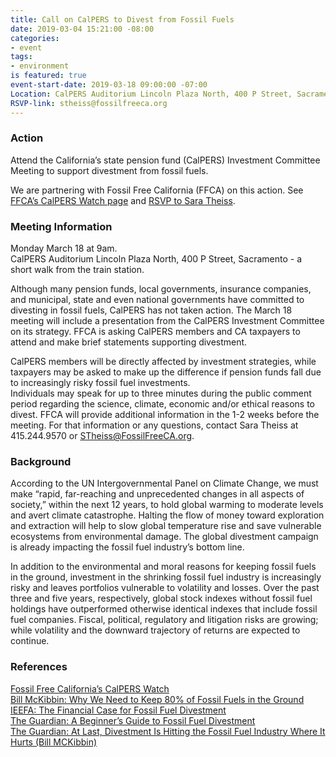 ```yaml
---
title: Call on CalPERS to Divest from Fossil Fuels
date: 2019-03-04 15:21:00 -08:00
categories:
- event
tags:
- environment
is featured: true
event-start-date: 2019-03-18 09:00:00 -07:00
Location: CalPERS Auditorium Lincoln Plaza North, 400 P Street, Sacramento, CA
RSVP-link: stheiss@fossilfreeca.org
---
```


### Action
Attend the California’s state pension fund (CalPERS) Investment Committee Meeting to support divestment from fossil fuels.  

We are partnering with Fossil Free California (FFCA) on this action. See [FFCA’s CalPERS Watch page](https://fossilfreeca.org/2019/01/24/calpers-watch-campaign-updates/) and [RSVP to Sara Theiss](mailto:stheiss@fossilfreeca.org).  

### Meeting Information
Monday March 18 at 9am.  
CalPERS Auditorium Lincoln Plaza North, 400 P Street, Sacramento - a short walk from the train station.  

Although many pension funds, local governments, insurance companies, and municipal, state and even national governments have committed to divesting in fossil fuels, CalPERS has not taken action. The March 18 meeting will include a presentation from the CalPERS Investment Committee on its strategy.  FFCA is asking CalPERS members and CA taxpayers to attend and make brief statements supporting divestment.  

CalPERS members will be directly affected by investment strategies, while taxpayers may be asked to make up the difference if pension funds fall due to increasingly risky fossil fuel investments.   
Individuals may speak for up to three minutes during the public comment period regarding the science, climate, economic and/or ethical reasons to divest. FFCA will provide additional information in the 1-2 weeks before the meeting. For that information or any questions, contact Sara Theiss at 415.244.9570 or STheiss@FossilFreeCA.org.  

### Background
According to the UN Intergovernmental Panel on Climate Change, we must make “rapid, far-reaching and unprecedented changes in all aspects of society,” within the next 12 years, to hold global warming to moderate levels and avert climate catastrophe.  Halting the flow of money toward exploration and extraction will help to slow global temperature rise and save vulnerable ecosystems from environmental damage.  The global divestment campaign is already impacting the fossil fuel industry’s bottom line.  

In addition to the environmental and moral reasons for keeping fossil fuels in the ground, investment in the shrinking fossil fuel industry is increasingly risky and leaves portfolios vulnerable to volatility and losses.  Over the past three and five years, respectively, global stock indexes without fossil fuel holdings have outperformed otherwise identical indexes that include fossil fuel companies. Fiscal, political, regulatory and litigation risks are growing; while volatility and the downward trajectory of returns are expected to continue.  

### References
[Fossil Free California’s CalPERS Watch](https://fossilfreeca.org/2019/01/24/calpers-watch-campaign-updates/)  
[Bill McKibbin: Why We Need to Keep 80% of Fossil Fuels in the Ground](https://www.yesmagazine.org/issues/life-after-oil/why-we-need-to-keep-80-percent-of-fossil-fuels-in-the-ground-20160215)  
[IEEFA: The Financial Case for Fossil Fuel Divestment](http://ieefa.org/wp-content/uploads/2018/07/Divestment-from-Fossil-Fuels_The-Financial-Case_July-2018.pdf)  
[The Guardian: A Beginner’s Guide to Fossil Fuel Divestment](https://www.theguardian.com/environment/2015/jun/23/a-beginners-guide-to-fossil-fuel-divestment)  
[The Guardian: At Last, Divestment Is Hitting the Fossil Fuel Industry Where It Hurts (Bill MCKibbin)](https://www.theguardian.com/commentisfree/2018/dec/16/divestment-fossil-fuel-industry-trillions-dollars-investments-carbon)  